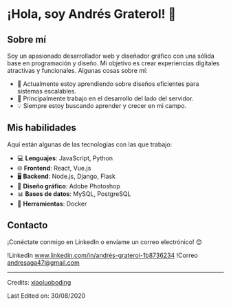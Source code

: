 # ¡Hola, soy Andrés Graterol! 👋

## Sobre mí
Soy un apasionado desarrollador web y diseñador gráfico con una sólida base en programación y diseño. Mi objetivo es crear experiencias digitales atractivas y funcionales. Algunas cosas sobre mí:

- 🌱 Actualmente estoy aprendiendo sobre diseños eficientes para sistemas escalables.
- 🚀 Principalmente trabajo en el desarrollo del lado del servidor.
- 💡 Siempre estoy buscando aprender y crecer en mi campo.

## Mis habilidades
Aquí están algunas de las tecnologías con las que trabajo:

- 💻 **Lenguajes**: JavaScript, Python
- 🌐 **Frontend**: React, Vue.js
- 🖥️ **Backend**: Node.js, Django, Flask
- 🎨 **Diseño gráfico**: Adobe Photoshop
- 📊 **Bases de datos**: MySQL, PostgreSQL
- 🚀 **Herramientas**: Docker

## Contacto
¡Conéctate conmigo en LinkedIn o envíame un correo electrónico! 😊

!LinkedIn www.linkedin.com/in/andrés-graterol-1b8736234
!Correo andresaga47@gmail.com

-----
Credits: [xiaoluoboding](https://github.com/xiaoluoboding)

Last Edited on: 30/08/2020
